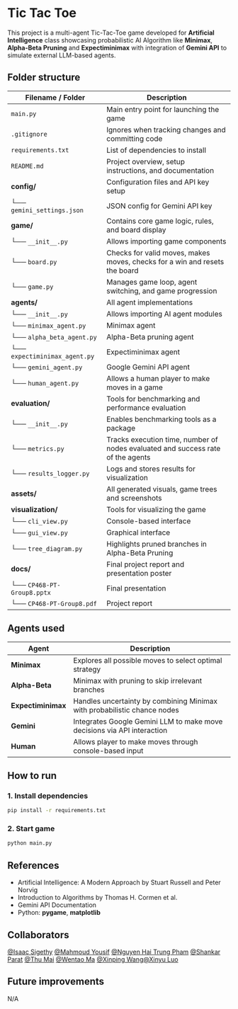 
# Tic Tac Toe
This project is a multi-agent Tic-Tac-Toe game developed for **Artificial Intelligence** class showcasing probabilistic AI Algorithm like **Minimax**, **Alpha-Beta Pruning** and **Expectiminimax** with integration of **Gemini API** to simulate external LLM-based agents.

## Folder structure
| Filename / Folder            | Description                                                  |
|-----------------------------|--------------------------------------------------------------|
| ``main.py``             | Main entry point for launching the game                      |
| ``.gitignore``             | Ignores when tracking changes and committing code                      |
| ``requirements.txt``       | List of dependencies to install                              |
| ``README.md``               | Project overview, setup instructions, and documentation       |
| **config/**                   | Configuration files and API key setup           |
| └── `gemini_settings.json`              | JSON config for Gemini API key                      |
| **game/**                   | Contains core game logic, rules, and board display           |
| └── `__init__.py`         | Allows importing game components      |
| └── `board.py`              | Checks for valid moves, makes moves, checks for a win and resets the board                      |
| └── `game.py`              | Manages game loop, agent switching, and game progression                          |
| **agents/**                 | All agent implementations                       |
| └── `__init__.py`         | Allows importing AI agent modules                 |
| └── `minimax_agent.py`      | Minimax agent                                 |
| └── `alpha_beta_agent.py`   | Alpha-Beta pruning agent                      |
| └── `expectiminimax_agent.py` | Expectiminimax agent                          |
| └── `gemini_agent.py`       | Google Gemini API agent                                |
| └── `human_agent.py`       | Allows a human player to make moves in a game                               |
| **evaluation/**             | Tools for benchmarking and performance evaluation            |
| └── `__init__.py`         | 	Enables benchmarking tools as a package                 |
| └── `metrics.py`            | Tracks execution time, number of nodes evaluated and success rate of the agents                  |
| └── `results_logger.py`     | Logs and stores results for visualization                                             |
| **assets/**                 | All generated visuals, game trees and screenshots           |
| **visualization/**                 | Tools for visualizing the game           |
| └── `cli_view.py`         | Console-based interface      |
| └── `gui_view.py`              | Graphical interface              |
| └── `tree_diagram.py`              | Highlights pruned branches in Alpha-Beta Pruning                    |
| **docs/**                   | Final project report and presentation poster                   |
| └── `CP468-PT-Group8.pptx`            | Final presentation                                     |
| └── `CP468-PT-Group8.pdf`            | Project report                                    |

## Agents used
| Agent | Description |
|---------------|---------------------------------------------------------------|
| **Minimax** | Explores all possible moves to select optimal strategy |
| **Alpha-Beta**| Minimax with pruning to skip irrelevant branches |
| **Expectiminimax**| Handles uncertainty by combining Minimax with probabilistic chance nodes|
| **Gemini** | Integrates Google Gemini LLM to make move decisions via API interaction|
| **Human** | Allows player to make moves through console-based input |

## How to run
### 1. Install dependencies
```bash
pip install -r requirements.txt
```
### 2. Start game
```bash
python main.py
```

## References
- Artificial Intelligence: A Modern Approach by Stuart Russell and Peter Norvig
- Introduction to Algorithms by Thomas H. Cormen et al.
- Gemini API Documentation
- Python: **pygame**, **matplotlib**

## Collaborators
[@Isaac Sigethy](https://github.com/Isaac-Sigethy) [@Mahmoud Yousif](https://github.com/Diorski) [@Nguyen Hai Trung Pham](https://github.com/TristanPham2375) [@Shankar Parat](https://github.com/shankarparat) [@Thu Mai](https://github.com/mnathuw) [@Wentao Ma](https://github.com/XA2333) [@Xinping Wang](https://github.com/frankxpw)[@Xinyu Luo](https://github.com/)

## Future improvements
N/A
